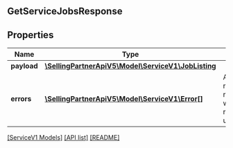 ## GetServiceJobsResponse

## Properties

Name | Type | Description | Notes
------------ | ------------- | ------------- | -------------
**payload** | [**\SellingPartnerApiV5\Model\ServiceV1\JobListing**](JobListing.md) |  | [optional]
**errors** | [**\SellingPartnerApiV5\Model\ServiceV1\Error[]**](Error.md) | A list of error responses returned when a request is unsuccessful. | [optional]

[[ServiceV1 Models]](../) [[API list]](../../Api) [[README]](../../../README.md)
